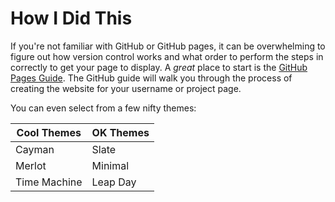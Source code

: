 # How I Did This

If you're not familiar with GitHub or GitHub pages, it can be overwhelming to figure out how version control works and what order to perform the steps in correctly to get your page to display. A *great* place to start is the [GitHub Pages Guide](https://guides.github.com/features/pages/). The GitHub guide will walk you through the process of creating the website for your username or project page. 

You can even select from a few nifty themes:

Cool Themes | OK Themes
------------ | -------------
Cayman | Slate
Merlot | Minimal
Time Machine | Leap Day
